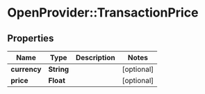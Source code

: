 # OpenProvider::TransactionPrice

## Properties
Name | Type | Description | Notes
------------ | ------------- | ------------- | -------------
**currency** | **String** |  | [optional] 
**price** | **Float** |  | [optional] 

